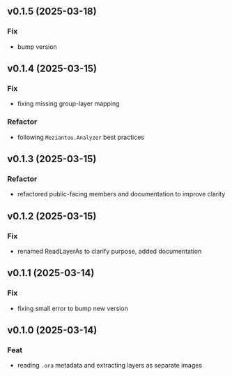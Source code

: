 ## v0.1.5 (2025-03-18)

### Fix

- bump version

## v0.1.4 (2025-03-15)

### Fix

- fixing missing group-layer mapping

### Refactor

- following `Meziantou.Analyzer` best practices

## v0.1.3 (2025-03-15)

### Refactor

- refactored public-facing members and documentation to improve clarity

## v0.1.2 (2025-03-15)

### Fix

- renamed ReadLayerAs to clarify purpose, added documentation

## v0.1.1 (2025-03-14)

### Fix

- fixing small error to bump new version

## v0.1.0 (2025-03-14)

### Feat

- reading `.ora` metadata and extracting layers as separate images

